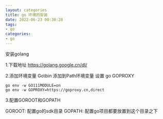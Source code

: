 ```yaml
---
layout: categories
title: go 环境的安装
date: 2022-06-23 00:30:28
tags: 
- go
categories:
- go
---
```


安装golang

1.下载地址
https://golang.google.cn/dl/

2.添加环境变量
Go\bin 添加到Path环境变量
设置 go GOPROXY
```
go env -w GO111MODULE=on
go env -w GOPROXY=https://goproxy.cn,direct
```

3.配置GOROOT和GOPATH

GOROOT: 配置go的sdk目录
GOPATH: 配置go项目都要放置到这个目录之下

